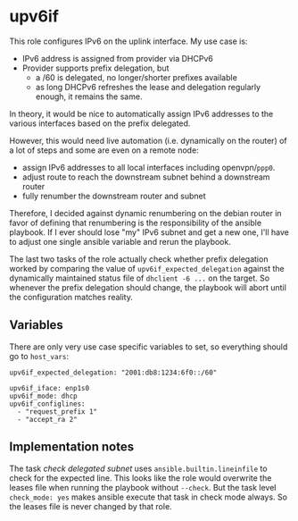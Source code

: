 
# upv6if

This role configures IPv6 on the uplink interface. My use case is:

* IPv6 address is assigned from provider via DHCPv6
* Provider supports prefix delegation, but
  * a /60 is delegated, no longer/shorter prefixes available
  * as long DHCPv6 refreshes the lease and delegation regularly enough,
    it remains the same.

In theory, it would be nice to automatically assign IPv6 addresses
to the various interfaces based on the prefix delegated.

However, this would need live automation (i.e. dynamically on the router)
of a lot of steps and some are even on a remote node:

* assign IPv6 addresses to all local interfaces including openvpn/`ppp0`.
* adjust route to reach the downstream subnet behind a downstream router
* fully renumber the downstream router and subnet

Therefore, I decided against dynamic renumbering on the debian router
in favor of defining that renumbering is the responsibility of the
ansible playbook.  If I ever should lose "my" IPv6 subnet and get a
new one, I'll have to adjust one single ansible variable and rerun
the playbook.

The last two tasks of the role actually check whether prefix delegation 
worked by comparing the value of `upv6if_expected_delegation` against
the dynamically maintained status file of `dhclient -6 ...` on the target. So 
whenever the prefix delegation should change, the playbook will abort until
the configuration matches reality.

## Variables

There are only very use case specific variables to set, so everything should go to `host_vars`:

```
upv6if_expected_delegation: "2001:db8:1234:6f0::/60"

upv6if_iface: enp1s0
upv6if_mode: dhcp
upv6if_configlines:
  - "request_prefix 1"
  - "accept_ra 2"
```

## Implementation notes

The task *check delegated subnet* uses `ansible.builtin.lineinfile` to check for
the expected line. This looks like the role would overwrite the leases file when
running the playbook without `--check`. But the task level `check_mode: yes` makes 
ansible execute that task in check mode always. So the leases file is never
changed by that role.

